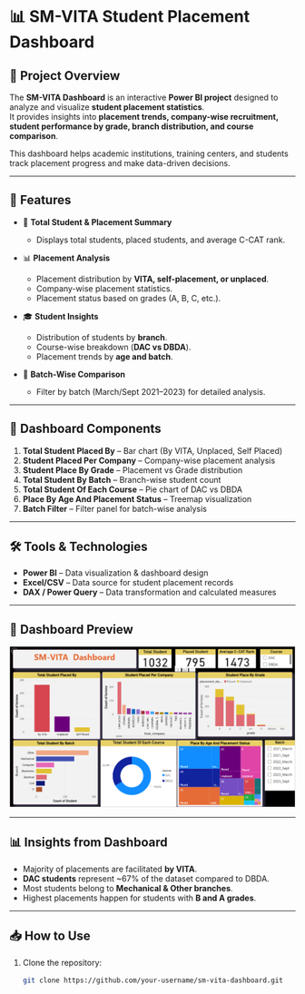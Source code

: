 # 📊 SM-VITA Student Placement Dashboard

## 📌 Project Overview
The **SM-VITA Dashboard** is an interactive **Power BI project** designed to analyze and visualize **student placement statistics**.  
It provides insights into **placement trends, company-wise recruitment, student performance by grade, branch distribution, and course comparison**.  

This dashboard helps academic institutions, training centers, and students track placement progress and make data-driven decisions.

---

## 🚀 Features
- 📌 **Total Student & Placement Summary**  
  - Displays total students, placed students, and average C-CAT rank.
  
- 📊 **Placement Analysis**
  - Placement distribution by **VITA, self-placement, or unplaced**.
  - Company-wise placement statistics.
  - Placement status based on grades (A, B, C, etc.).

- 🎓 **Student Insights**
  - Distribution of students by **branch**.
  - Course-wise breakdown (**DAC vs DBDA**).
  - Placement trends by **age and batch**.

- 📅 **Batch-Wise Comparison**
  - Filter by batch (March/Sept 2021–2023) for detailed analysis.

---

## 📂 Dashboard Components
1. **Total Student Placed By** – Bar chart (By VITA, Unplaced, Self Placed)  
2. **Student Placed Per Company** – Company-wise placement analysis  
3. **Student Place By Grade** – Placement vs Grade distribution  
4. **Total Student By Batch** – Branch-wise student count  
5. **Total Student Of Each Course** – Pie chart of DAC vs DBDA  
6. **Place By Age And Placement Status** – Treemap visualization  
7. **Batch Filter** – Filter panel for batch-wise analysis  

---

## 🛠️ Tools & Technologies
- **Power BI** – Data visualization & dashboard design  
- **Excel/CSV** – Data source for student placement records  
- **DAX / Power Query** – Data transformation and calculated measures  

---

## 📸 Dashboard Preview
![Dashboard Preview](Data-Visualization-on-SM-VITA.PNG)  

---

## 📊 Insights from Dashboard
- Majority of placements are facilitated **by VITA**.  
- **DAC students** represent ~67% of the dataset compared to DBDA.  
- Most students belong to **Mechanical & Other branches**.  
- Highest placements happen for students with **B and A grades**.  

---

## 📥 How to Use
1. Clone the repository:  
   ```bash
   git clone https://github.com/your-username/sm-vita-dashboard.git
